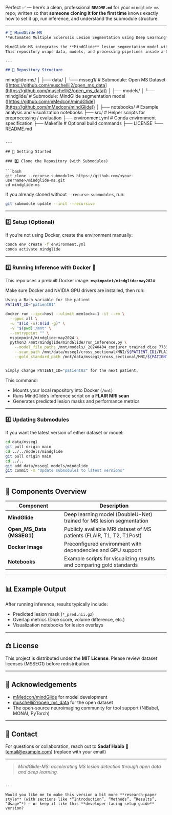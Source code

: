Perfect ✅ — here’s a clean, professional **`README.md`** for your `mindglide-ms` repo, written so that **someone cloning it for the first time** knows exactly how to set it up, run inference, and understand the submodule structure.

---

```markdown
# 🧠 MindGlide-MS  
**Automated Multiple Sclerosis Lesion Segmentation using Deep Learning**

MindGlide-MS integrates the **MindGlide** lesion segmentation model with open-access **MSSEG1 MRI datasets** to enable automated, reproducible lesion detection and evaluation on MRI scans of MS patients.  
This repository wraps data, models, and processing pipelines inside a Docker environment for easy deployment.

---

## 📂 Repository Structure

```

mindglide-ms/
│
├── data/
│   └── msseg1/                # Submodule: Open MS Dataset ([https://github.com/muschellij2/open_ms_data](https://github.com/muschellij2/open_ms_data))
│
├── models/
│   └── mindglide/             # Submodule: MindGlide segmentation model ([https://github.com/mMedcon/mindGlide](https://github.com/mMedcon/mindGlide))
│
├── notebooks/                 # Example analysis and visualization notebooks
├── src/                       # Helper scripts for preprocessing / evaluation
├── environment.yml            # Conda environment specification
├── Makefile                   # Optional build commands
├── LICENSE
└── README.md

````

---

## 🚀 Getting Started

### 1️⃣ Clone the Repository (with Submodules)

```bash
git clone --recurse-submodules https://github.com/<your-username>/mindglide-ms.git
cd mindglide-ms
````

If you already cloned without `--recurse-submodules`, run:

```bash
git submodule update --init --recursive
```

---

### 2️⃣ Setup (Optional)

If you’re not using Docker, create the environment manually:

```bash
conda env create -f environment.yml
conda activate mindglide
```

---

### 3️⃣ Running Inference with Docker 🐳

This repo uses a prebuilt Docker image:
**`mspinpoint/mindglide:may2024`**

Make sure Docker and NVIDIA GPU drivers are installed, then run:

```bash
Using a Bash variable for the patient
PATIENT_ID="patient01"

docker run --ipc=host --ulimit memlock=-1 -it --rm \
  --gpus all \
  -u "$(id -u):$(id -g)" \
  -v "$(pwd):/mnt" \
  --entrypoint "" \
  mspinpoint/mindglide:may2024 \
  python3 /mnt/mindglide/mindGlide/run_inference.py \
    --model_file_paths /mnt/models/_20240404_conjurer_trained_dice_7733.pt \
    --scan_path /mnt/data/msseg1/cross_sectional/MNI/${PATIENT_ID}/FLAIR_N4_noneck_reduced_winsor_regtoFLAIR_brain_N4_regtoMNI.nii.gz \
    --gold_standard_path /mnt/data/msseg1/cross_sectional/MNI/${PATIENT_ID}/lesion_mask_goldstandard.nii.gz


Simply change PATIENT_ID="patient02" for the next patient.
```

This command:

* Mounts your local repository into Docker (`/mnt`)
* Runs MindGlide’s inference script on a **FLAIR MRI scan**
* Generates predicted lesion masks and performance metrics

---

### 4️⃣ Updating Submodules

If you want the latest version of either dataset or model:

```bash
cd data/msseg1
git pull origin main
cd ../../models/mindglide
git pull origin main
cd ../..
git add data/msseg1 models/mindglide
git commit -m "Update submodules to latest versions"
```

---

## 🧩 Components Overview

| Component                 | Description                                                           |
| ------------------------- | --------------------------------------------------------------------- |
| **MindGlide**             | Deep learning model (DoubleU-Net) trained for MS lesion segmentation  |
| **Open_MS_Data (MSSEG1)** | Publicly available MRI dataset of MS patients (FLAIR, T1, T2, T1Post) |
| **Docker Image**          | Preconfigured environment with dependencies and GPU support           |
| **Notebooks**             | Example scripts for visualizing results and comparing gold standards  |

---

## 📊 Example Output

After running inference, results typically include:

* Predicted lesion mask (`*_pred.nii.gz`)
* Overlap metrics (Dice score, volume difference, etc.)
* Visualization notebooks for lesion overlays

---

## ⚖️ License

This project is distributed under the **MIT License**.
Please review dataset licenses (MSSEG1) before redistribution.

---

## 🙌 Acknowledgements

* [mMedcon/mindGlide](https://github.com/mMedcon/mindGlide) for model development
* [muschellij2/open_ms_data](https://github.com/muschellij2/open_ms_data) for the open dataset
* The open-source neuroimaging community for tool support (NiBabel, MONAI, PyTorch)

---

## 📧 Contact

For questions or collaboration, reach out to **Sadaf Habib**
📩 [[email@example.com](mailto:email@example.com)] (replace with your email)

---

> *MindGlide-MS: accelerating MS lesion detection through open data and deep learning.*

```

---

Would you like me to make this version a bit more **research-paper style** (with sections like *“Introduction”, “Methods”, “Results”, “Usage”*) — or keep it like this **developer-facing setup guide** version?
```


